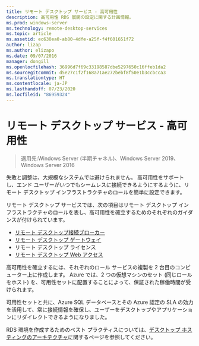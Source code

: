 ```yaml
---
title: リモート デスクトップ サービス - 高可用性
description: 高可用性 RDS 展開の設定に関する計画情報。
ms.prod: windows-server
ms.technology: remote-desktop-services
ms.topic: article
ms.assetid: ec630ea0-ab80-4dfe-a25f-f4f601651f72
author: lizap
ms.author: elizapo
ms.date: 09/07/2016
manager: dongill
ms.openlocfilehash: 36996d7f69c33198587dbe5297650c16ffeb1da2
ms.sourcegitcommit: d5e27c1f2f168a71ae272bebf8f50e1b3ccbcca3
ms.translationtype: HT
ms.contentlocale: ja-JP
ms.lasthandoff: 07/23/2020
ms.locfileid: "86959324"
---
```

# <a name="remote-desktop-services---high-availability"></a>リモート デスクトップ サービス - 高可用性

>適用先:Windows Server (半期チャネル)、Windows Server 2019、Windows Server 2016

失敗と調整は、大規模なシステムでは避けられません。 高可用性をサポートし、エンド ユーザーがいつでもシームレスに接続できるようにするように、リモート デスクトップ インフラストラクチャのロールを簡単に設定できます。

リモート デスクトップ サービスでは、次の項目はリモート デスクトップ インフラストラクチャのロールを表し、高可用性を確立するためのそれぞれのガイダンスが付けられています。
- [リモート デスクトップ接続ブローカー](./rds-connection-broker-cluster.md)
- [リモート デスクトップ ゲートウェイ](./rds-rdweb-gateway-ha.md)
- リモート デスクトップ ライセンス
- [リモート デスクトップ Web アクセス](./rds-rdweb-gateway-ha.md)

高可用性を確立するには、それぞれのロール サービスの複製を 2 台目のコンピューター上に作成します。 Azure では、2 つの仮想マシンのセット (同じロールをホスト) を、可用性セットに配置することによって、保証された稼働時間が受けられます。

可用性セットと共に、Azure SQL データベースとその Azure 認定の SLA の効力を活用して、常に接続情報を確保し、ユーザーをデスクトップやアプリケーションにリダイレクトできるようになりました。

RDS 環境を作成するためのベスト プラクティスについては、[デスクトップ ホスティングのアーキテクチャ](desktop-hosting-reference-architecture.md)に関するページを参照してください。
